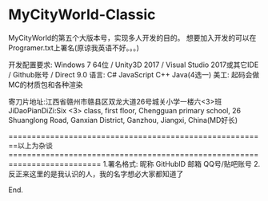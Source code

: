 # MyCityWorld-Classic
MyCityWorld的第五个大版本号，实现多人开发的目的。
想要加入开发的可以在Programer.txt上署名(原谅我英语不好。。。)

开发配置要求:
Windows 7 64位 / Unity3D 2017 / Visual Studio 2017或其它IDE / Github账号 / Direct 9.0
语言:
C# JavaScript C++ Java(4选一)
美工:
起码会做MC的材质包和各种渲染

寄刀片地址:江西省赣州市赣县区双龙大道26号城关小学一楼六<3>班
JiDaoPianDiZi:Six <3> class, first floor, Chengguan primary school, 26 Shuanglong Road, Ganxian District, Ganzhou, Jiangxi, China(MD好长)

========================================================以上为杂谈==========================================================================
1.署名格式: 昵称 GitHubID 邮箱 QQ号/贴吧账号
2.反正来这里的是我认识的人，我的名字想必大家都知道了

End.
